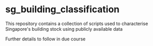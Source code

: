# sg_building_classification
This repository contains a collection of scripts used to characterise Singapore's building stock using publicly available data

Further details to follow in due course
